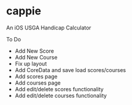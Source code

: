 # cappie
An iOS USGA Handicap Calculator

To Do
* Add New Score
* Add New Course
* Fix up layout
* Add CoreData and save load scores/courses
* Add scores page
* Add courses page
* Add edit/delete scores functionality
* Add edit/delete courses functionality